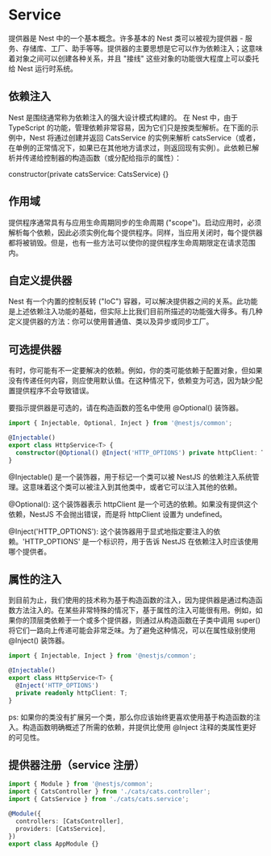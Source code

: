 # Service
提供器是 Nest 中的一个基本概念。许多基本的 Nest 类可以被视为提供器 - 服务、存储库、工厂、助手等等。提供器的主要思想是它可以作为依赖注入；这意味着对象之间可以创建各种关系，并且 "接线" 这些对象的功能很大程度上可以委托给 Nest 运行时系统。

## 依赖注入
Nest 是围绕通常称为依赖注入的强大设计模式构建的。
在 Nest 中，由于 TypeScript 的功能，管理依赖非常容易，因为它们只是按类型解析。在下面的示例中，Nest 将通过创建并返回 CatsService 的实例来解析 catsService（或者，在单例的正常情况下，如果已在其他地方请求过，则返回现有实例）。此依赖已解析并传递给控制器的构造函数（或分配给指示的属性）：

constructor(private catsService: CatsService) {}

## 作用域

提供程序通常具有与应用生命周期同步的生命周期 ("scope")。启动应用时，必须解析每个依赖，因此必须实例化每个提供程序。同样，当应用关闭时，每个提供器都将被销毁。但是，也有一些方法可以使你的提供程序生命周期限定在请求范围内。

## 自定义提供器

Nest 有一个内置的控制反转 ("IoC") 容器，可以解决提供器之间的关系。此功能是上述依赖注入功能的基础，但实际上比我们目前所描述的功能强大得多。有几种定义提供器的方法：你可以使用普通值、类以及异步或同步工厂。

## 可选提供器

有时，你可能有不一定要解决的依赖。例如，你的类可能依赖于配置对象，但如果没有传递任何内容，则应使用默认值。在这种情况下，依赖变为可选，因为缺少配置提供程序不会导致错误。

要指示提供器是可选的，请在构造函数的签名中使用 @Optional() 装饰器。

```ts
import { Injectable, Optional, Inject } from '@nestjs/common';

@Injectable()
export class HttpService<T> {
  constructor(@Optional() @Inject('HTTP_OPTIONS') private httpClient: T) {}
}
```

@Injectable() 是一个装饰器，用于标记一个类可以被 NestJS 的依赖注入系统管理。这意味着这个类可以被注入到其他类中，或者它可以注入其他的依赖。

@Optional(): 这个装饰器表示 httpClient 是一个可选的依赖。如果没有提供这个依赖，NestJS 不会抛出错误，而是将 httpClient 设置为 undefined。

@Inject('HTTP_OPTIONS'): 这个装饰器用于显式地指定要注入的依赖。'HTTP_OPTIONS' 是一个标识符，用于告诉 NestJS 在依赖注入时应该使用哪个提供者。

## 属性的注入
到目前为止，我们使用的技术称为基于构造函数的注入，因为提供器是通过构造函数方法注入的。在某些非常特殊的情况下，基于属性的注入可能很有用。例如，如果你的顶层类依赖于一个或多个提供器，则通过从构造函数在子类中调用 super() 将它们一路向上传递可能会非常乏味。为了避免这种情况，可以在属性级别使用 @Inject() 装饰器。

```ts
import { Injectable, Inject } from '@nestjs/common';

@Injectable()
export class HttpService<T> {
  @Inject('HTTP_OPTIONS')
  private readonly httpClient: T;
}
```

ps: 如果你的类没有扩展另一个类，那么你应该始终更喜欢使用基于构造函数的注入。构造函数明确概述了所需的依赖，并提供比使用 @Inject 注释的类属性更好的可见性。

## 提供器注册（service 注册）

```ts
import { Module } from '@nestjs/common';
import { CatsController } from './cats/cats.controller';
import { CatsService } from './cats/cats.service';

@Module({
  controllers: [CatsController],
  providers: [CatsService],
})
export class AppModule {}
```